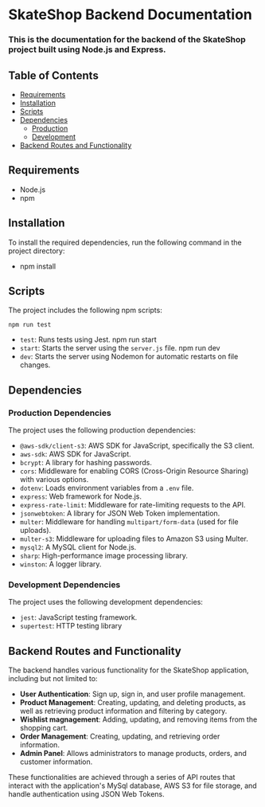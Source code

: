 # SkateShop Backend Documentation

### This is the documentation for the backend of the SkateShop project built using Node.js and Express.

## Table of Contents

- [Requirements](#requirements)
- [Installation](#installation)
- [Scripts](#scripts)
- [Dependencies](#dependencies)
  - [Production](#production-dependencies)
  - [Development](#development-dependencies)
- [Backend Routes and Functionality](#backend-routes-and-functionality)

## Requirements

- Node.js
- npm

## Installation

To install the required dependencies, run the following command in the project directory:

- npm install

## Scripts

The project includes the following npm scripts:

    npm run test

- `test`: Runs tests using Jest.
  npm run start
- `start`: Starts the server using the `server.js` file.
  npm run dev
- `dev`: Starts the server using Nodemon for automatic restarts on file changes.

## Dependencies

### Production Dependencies

The project uses the following production dependencies:

- `@aws-sdk/client-s3`: AWS SDK for JavaScript, specifically the S3 client.
- `aws-sdk`: AWS SDK for JavaScript.
- `bcrypt`: A library for hashing passwords.
- `cors`: Middleware for enabling CORS (Cross-Origin Resource Sharing) with various options.
- `dotenv`: Loads environment variables from a `.env` file.
- `express`: Web framework for Node.js.
- `express-rate-limit`: Middleware for rate-limiting requests to the API.
- `jsonwebtoken`: A library for JSON Web Token implementation.
- `multer`: Middleware for handling `multipart/form-data` (used for file uploads).
- `multer-s3`: Middleware for uploading files to Amazon S3 using Multer.
- `mysql2`: A MySQL client for Node.js.
- `sharp`: High-performance image processing library.
- `winston`: A logger library.

### Development Dependencies

The project uses the following development dependencies:

- `jest`: JavaScript testing framework.
- `supertest`: HTTP testing library

## Backend Routes and Functionality

The backend handles various functionality for the SkateShop application, including but not limited to:

- **User Authentication**: Sign up, sign in, and user profile management.
- **Product Management**: Creating, updating, and deleting products, as well as retrieving product information and filtering by category.
- **Wishlist magnagement**: Adding, updating, and removing items from the shopping cart.
- **Order Management**: Creating, updating, and retrieving order information.
- **Admin Panel**: Allows administrators to manage products, orders, and customer information.

These functionalities are achieved through a series of API routes that interact with the application's MySql database, AWS S3 for file storage, and handle authentication using JSON Web Tokens.
